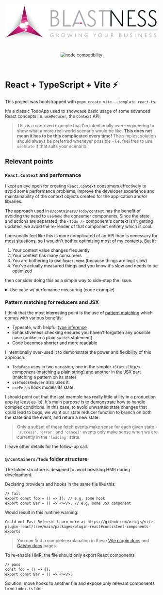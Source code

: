 <p align="center">
  <a href="https://vitejs.dev" target="_blank" rel="noopener noreferrer">
    <img  src="docs/blastness-logo.png" alt="Vite logo">
  </a>
</p>
<br/>
<p align="center">
  <a href="https://nodejs.org/en/about/releases/"><img src="https://img.shields.io/node/v/vite.svg" alt="node compatibility"></a>
</p>
<br/>

# React + TypeScript + Vite ⚡

This project was bootstrapped with `pnpm create vite --template react-ts`.

It's a classic TodoApp used to showcase basic usage of some advanced React concepts i.e. `useReducer`, the `Context` API.

> This is a contrived example that I'm intentionally over-engineering to show what a more real-world scenario would be like. **This does not mean it has to be this complicated every time!** The simplest solution should always be preferred whenever possible - i.e. feel free to use `useState` if that suits your scenario.

## Relevant points

### `React.Context` and performance

I kept an eye open for creating `React.Context` consumers effectively to avoid some performance problems, improve the developer experience and maintainability of the context objects created for the application and/or libraries.

The approach used in `@/containers/Todo/context` has the benefit of avoiding the need to `useMemo` the consumer components. Since the state and actions are separated, the `<Todo />` component's context isn't getting updated, we avoid the re-render of that component entirely which is cool.

I personally feel like this is more complicated of an API than is necessary for most situations, so I wouldn't bother optimizing most of my contexts. But if:

1. Your context value changes frequently
2. Your context has many consumers
3. You are bothering to use `React.memo` (because things are legit slow)
4. You've actually measured things and you know it's slow and needs to be optimized

then consider doing this as a simple way to side-step the issue.

<details>
  <summary>Use case w/ perfomance measuring (code example)</summary>

```tsx
import React from 'react';
import ReactDOM from 'react-dom';
import { TodoProvider, useTodoState, useTodoUpdater } from '@/containers/Todo';

function useRenderCounter() {
  const ref = React.useRef();
  React.useEffect(() => {
    ref.current.textContent = Number(ref.current.textContent || '0') + 1;
  });
  return (
    <span
      style={{
        backgroundColor: '#ccc',
        borderRadius: 4,
        padding: '2px 4px',
        fontSize: '0.8rem',
        margin: '0 6px',
        display: 'inline-block',
      }}
      ref={ref}
    />
  );
}

const TodoDisplay = React.memo(function TodoDisplay() {
  const todo = useTodoState();
  const renderCount = useRenderCounter();
  // For simplicity's sake, just show the string representation of first item
  const serializedTodo = JSON.stringify(todo.slice(0, 1), null, 2);
  return (
    <div style={{ border: '1px solid black', padding: 10 }}>
      {renderCount}
      {`The first todo is ${serializedTodo}. `}
    </div>
  );
});

const AddTodo = React.memo(function AddTodo() {
  const { add } = useTodoUpdater();
  const renderCount = useRenderCounter();
  return (
    <div style={{ border: '1px solid black', padding: 10 }}>
      {renderCount}
      <button onClick={() => add('new todo')}>Add todo</button>
    </div>
  );
});

function App() {
  const [, forceUpdate] = React.useState();
  const renderCount = useRenderCounter();
  return (
    <div style={{ border: '1px solid black', padding: 10 }}>
      {renderCount}
      <button onClick={() => forceUpdate()}>force render</button>
      <TodoProvider>
        <TodoDisplay />
        <AddTodo />
      </TodoProvider>
    </div>
  );
}

ReactDOM.render(<App />, document.getElementById('root'));
```

</details>

### Pattern matching for reducers and JSX

I think that the most interesting point is the use of [pattern matching](https://github.com/gvergnaud/ts-pattern) which comes with various benefits:

- Typesafe, with helpful [type inference](https://github.com/gvergnaud/ts-pattern#type-inference)
- Exhaustiveness checking ensures you haven’t forgotten any possible case (unlike in a plain `switch` statement)
- Code becomes shorter and more readable

I intentionally over-used it to demonstrate the power and flexibility of this approach:

- `TodoPage` uses in two occasion, one in the simpler `<StatusChip/>` component (matching a plain string) and another in the JSX part (matching a pattern on its state)
- `useTodosReducer` also uses it
- `useFetch` hook models its state.

I should point out that the last example has really little utility in a production app (at least as-is). It's main purpose is to demonstrate how to handle complex conditions. In this case, to avoid unwanted state changes that could lead to bugs, we want our state reducer function to branch on both the state and the event, and return a new state.

> Only a subset of these fetch events make sense for each given state - `'success'`, `'error'` and `'cancel'` events only make sense when we are currently in the `'loading'` state.

I leave other details for the follow-up call.

### `@/containers/Todo` folder structure

The folder structure is designed to avoid breaking HMR during development.

Declaring providers and hooks in the same file like this:

```tsx
// fail
export const foo = () => {}; // e.g. some hook
export const Bar = () => <></>; // e.g. some JSX component
```

Would result in this runtime warning:

```
Could not Fast Refresh. Learn more at https://github.com/vitejs/vite-plugin-react/tree/main/packages/plugin-react#consistent-components-exports
```

> You can find a complete explanation in these [Vite plugin docs](https://github.com/vitejs/vite-plugin-react/tree/main/packages/plugin-react#consistent-components-exports) and [Gatsby docs](https://www.gatsbyjs.com/docs/reference/local-development/fast-refre.sh/#how-it-works) pages.

To re-enable HMR, the file should only export React components

```tsx
// pass
const foo = () => {};
export const Bar = () => <></>;
```

Solution: move hooks to another file and expose only relevant components from `index.ts` file.

###
